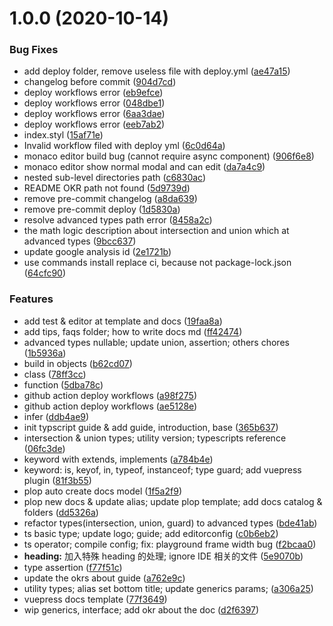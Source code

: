 # 1.0.0 (2020-10-14)


### Bug Fixes

* add deploy folder, remove useless file with deploy.yml ([ae47a15](https://github.com/Rain120/typescript-guide/commit/ae47a15f31d84c749adeac9f4dcb8bd793860223))
* changelog before commit ([904d7cd](https://github.com/Rain120/typescript-guide/commit/904d7cd67335a1455aade81ae5638d0d85c16016))
* deploy workflows error ([eb9efce](https://github.com/Rain120/typescript-guide/commit/eb9efcee47d42d8cfd3eae039dc904c71e73fdf1))
* deploy workflows error ([048dbe1](https://github.com/Rain120/typescript-guide/commit/048dbe1c70e0f0ecb914d8f44a14629938fac157))
* deploy workflows error ([6aa3dae](https://github.com/Rain120/typescript-guide/commit/6aa3dae982f03588a9b9f69b9f31dcdb67b0d14c))
* deploy workflows error ([eeb7ab2](https://github.com/Rain120/typescript-guide/commit/eeb7ab2d0d7487b5a43249d0f0181083178961dd))
* index.styl ([15af71e](https://github.com/Rain120/typescript-guide/commit/15af71e4e0cab90a610166fae201e60cfdf88daa))
* Invalid workflow filed with deploy yml ([6c0d64a](https://github.com/Rain120/typescript-guide/commit/6c0d64a7dacbb38c8b34adcc4d74fbd56bb1e99c))
* monaco editor build bug (cannot require async component) ([906f6e8](https://github.com/Rain120/typescript-guide/commit/906f6e8379efe762d76f16381b657e4752be4dd4))
* monaco editor show normal modal and can edit ([da7a4c9](https://github.com/Rain120/typescript-guide/commit/da7a4c9316b6bf245ceccea93f3518ddaf810f80))
* nested sub-level directories path ([c6830ac](https://github.com/Rain120/typescript-guide/commit/c6830ac37ada02270874d8d3d7ab00fade02e51d))
* README OKR path not found ([5d9739d](https://github.com/Rain120/typescript-guide/commit/5d9739d17602787fb8d1ad190d225fc572003920))
* remove pre-commit changelog ([a8da639](https://github.com/Rain120/typescript-guide/commit/a8da6392c5c11ccb7148803cebe96a2068e873f5))
* remove pre-commit deploy ([1d5830a](https://github.com/Rain120/typescript-guide/commit/1d5830ae9c4a2e6a6b83a573f9aa51e881b77ca7))
* resolve advanced types path error ([8458a2c](https://github.com/Rain120/typescript-guide/commit/8458a2c6e2a22c53f387d2b53ba20f2c49e59d70))
* the math logic description about intersection and union which at advanced types ([9bcc637](https://github.com/Rain120/typescript-guide/commit/9bcc637024767a71b0021c9a1f006fd3392e7ece))
* update google analysis id ([2e1721b](https://github.com/Rain120/typescript-guide/commit/2e1721b7f5a7b671398f5d6ec2c094194c4229c0))
* use commands install replace ci, because not package-lock.json ([64cfc90](https://github.com/Rain120/typescript-guide/commit/64cfc9003cb860bbdcb1855c971da4f1df1acc51))


### Features

* add test & editor at template and docs ([19faa8a](https://github.com/Rain120/typescript-guide/commit/19faa8a69ce121ba3adeaaaa4eefbdba64bf0381))
* add tips, faqs folder; how to write docs md ([ff42474](https://github.com/Rain120/typescript-guide/commit/ff42474843622fcd2f6bb4ad13ea075934c039bc))
* advanced types nullable; update union, assertion; others chores ([1b5936a](https://github.com/Rain120/typescript-guide/commit/1b5936aac1fe2c6363c90083231f66779b654a1e))
* build in objects ([b62cd07](https://github.com/Rain120/typescript-guide/commit/b62cd07384f6423400d485bc3c4b68c6649c0ec2))
* class ([78ff3cc](https://github.com/Rain120/typescript-guide/commit/78ff3ccf5e321f198777deb8fd20dc487add0bc0))
* function ([5dba78c](https://github.com/Rain120/typescript-guide/commit/5dba78cd2eb6d18c70c4524ae328f4514c5eb1dd))
* github action deploy workflows ([a98f275](https://github.com/Rain120/typescript-guide/commit/a98f27562f0cf7e3a82b46fa95fba8c1f2cd678b))
* github action deploy workflows ([ae5128e](https://github.com/Rain120/typescript-guide/commit/ae5128e2dd7521698a0b5f11f783f48d41022e12))
* infer ([ddb4ae9](https://github.com/Rain120/typescript-guide/commit/ddb4ae96a8e669e266f7d76533e6f6c5660d3286))
* init typscript guide & add guide, introduction, base ([365b637](https://github.com/Rain120/typescript-guide/commit/365b637d872cc92c23a04c09788d50001ee46a73))
* intersection & union types; utility version; typescripts reference ([06fc3de](https://github.com/Rain120/typescript-guide/commit/06fc3de9cd11890024e172ee69b480924ddad295))
* keyword with extends, implements ([a784b4e](https://github.com/Rain120/typescript-guide/commit/a784b4e23fd30c6a8cb754244e4fa1a2df6fb9ad))
* keyword: is, keyof, in, typeof, instanceof; type guard; add vuepress plugin ([81f3b55](https://github.com/Rain120/typescript-guide/commit/81f3b5537f5aca20a4b10219d6cb216df2d51fea))
* plop auto create docs model ([1f5a2f9](https://github.com/Rain120/typescript-guide/commit/1f5a2f94bbd7a430bbfbb48a09718b8ec9d14190))
* plop new docs & update alias; update plop template; add docs catalog & folders ([dd5326a](https://github.com/Rain120/typescript-guide/commit/dd5326ac2934069c2cb10238c674e4dc86844274))
* refactor types(intersection, union, guard) to advanced types ([bde41ab](https://github.com/Rain120/typescript-guide/commit/bde41ab8e61ae59f21c907c7a1a86e932ee71f31))
* ts basic type; update logo; guide; add editorconfig ([c0b6eb2](https://github.com/Rain120/typescript-guide/commit/c0b6eb272ab4d87706902cdda365230e507b860b))
* ts operator; compile config; fix: playground frame width bug ([f2bcaa0](https://github.com/Rain120/typescript-guide/commit/f2bcaa05bfdf574037ec54ed3e651ce1d1353b5c))
* **heading:** 加入特殊 heading 的处理; ignore IDE 相关的文件 ([5e9070b](https://github.com/Rain120/typescript-guide/commit/5e9070baf3b36cc0e753b9bde3a8aaec58590314))
* type assertion ([f77f51c](https://github.com/Rain120/typescript-guide/commit/f77f51c574f036d6079742eca8f8affa7b06f617))
* update the okrs about guide ([a762e9c](https://github.com/Rain120/typescript-guide/commit/a762e9cb156ac0bcdbdc64f0b477e41c49fb9e8d))
* utility types; alias set bottom title; update generics params; ([a306a25](https://github.com/Rain120/typescript-guide/commit/a306a25c512246ef230a445ccb4e292eef8b8a7d))
* vuepress docs template ([77f3649](https://github.com/Rain120/typescript-guide/commit/77f36499665edfad4f0333d6a55f54a541177f06))
* wip generics, interface; add okr about the doc ([d2f6397](https://github.com/Rain120/typescript-guide/commit/d2f6397641ec4a590a51f297c1a9d61564500dff))




